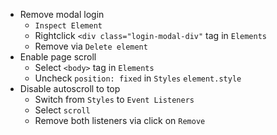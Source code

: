 - Remove modal login
  - `Inspect Element`
  - Rightclick `<div class="login-modal-div"` tag in `Elements`
  - Remove via `Delete element`
- Enable page scroll
  - Select `<body>` tag in `Elements`
  - Uncheck `position: fixed` in `Styles` `element.style`
- Disable autoscroll to top
  - Switch from `Styles` to `Event Listeners`
  - Select `scroll`
  - Remove both listeners via click on `Remove`
